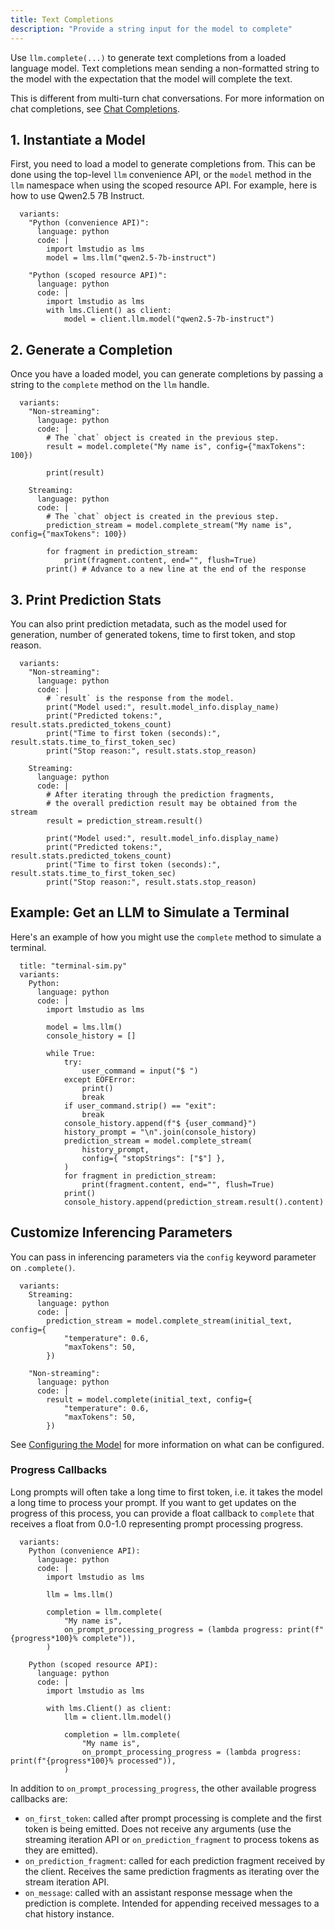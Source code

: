 ```yaml
---
title: Text Completions
description: "Provide a string input for the model to complete"
---
```


Use `llm.complete(...)` to generate text completions from a loaded language model.
Text completions mean sending a non-formatted string to the model with the expectation that the model will complete the text.

This is different from multi-turn chat conversations. For more information on chat completions, see [Chat Completions](./chat-completion).

## 1. Instantiate a Model

First, you need to load a model to generate completions from.
This can be done using the top-level `llm` convenience API,
or the `model` method in the `llm` namespace when using the scoped resource API.
For example, here is how to use Qwen2.5 7B Instruct.


```lms_code_snippet
  variants:
    "Python (convenience API)":
      language: python
      code: |
        import lmstudio as lms
        model = lms.llm("qwen2.5-7b-instruct")

    "Python (scoped resource API)":
      language: python
      code: |
        import lmstudio as lms
        with lms.Client() as client:
            model = client.llm.model("qwen2.5-7b-instruct")

```

## 2. Generate a Completion

Once you have a loaded model, you can generate completions by passing a string to the `complete` method on the `llm` handle.

```lms_code_snippet
  variants:
    "Non-streaming":
      language: python
      code: |
        # The `chat` object is created in the previous step.
        result = model.complete("My name is", config={"maxTokens": 100})

        print(result)

    Streaming:
      language: python
      code: |
        # The `chat` object is created in the previous step.
        prediction_stream = model.complete_stream("My name is", config={"maxTokens": 100})

        for fragment in prediction_stream:
            print(fragment.content, end="", flush=True)
        print() # Advance to a new line at the end of the response
```

## 3. Print Prediction Stats

You can also print prediction metadata, such as the model used for generation, number of generated tokens, time to first token, and stop reason.

```lms_code_snippet
  variants:
    "Non-streaming":
      language: python
      code: |
        # `result` is the response from the model.
        print("Model used:", result.model_info.display_name)
        print("Predicted tokens:", result.stats.predicted_tokens_count)
        print("Time to first token (seconds):", result.stats.time_to_first_token_sec)
        print("Stop reason:", result.stats.stop_reason)

    Streaming:
      language: python
      code: |
        # After iterating through the prediction fragments,
        # the overall prediction result may be obtained from the stream
        result = prediction_stream.result()

        print("Model used:", result.model_info.display_name)
        print("Predicted tokens:", result.stats.predicted_tokens_count)
        print("Time to first token (seconds):", result.stats.time_to_first_token_sec)
        print("Stop reason:", result.stats.stop_reason)
```

## Example: Get an LLM to Simulate a Terminal

Here's an example of how you might use the `complete` method to simulate a terminal.

```lms_code_snippet
  title: "terminal-sim.py"
  variants:
    Python:
      language: python
      code: |
        import lmstudio as lms

        model = lms.llm()
        console_history = []

        while True:
            try:
                user_command = input("$ ")
            except EOFError:
                print()
                break
            if user_command.strip() == "exit":
                break
            console_history.append(f"$ {user_command}")
            history_prompt = "\n".join(console_history)
            prediction_stream = model.complete_stream(
                history_prompt,
                config={ "stopStrings": ["$"] },
            )
            for fragment in prediction_stream:
                print(fragment.content, end="", flush=True)
            print()
            console_history.append(prediction_stream.result().content)

```

## Customize Inferencing Parameters

You can pass in inferencing parameters via the `config` keyword parameter on `.complete()`.

```lms_code_snippet
  variants:
    Streaming:
      language: python
      code: |
        prediction_stream = model.complete_stream(initial_text, config={
            "temperature": 0.6,
            "maxTokens": 50,
        })

    "Non-streaming":
      language: python
      code: |
        result = model.complete(initial_text, config={
            "temperature": 0.6,
            "maxTokens": 50,
        })
```

See [Configuring the Model](./parameters) for more information on what can be configured.

### Progress Callbacks

Long prompts will often take a long time to first token, i.e. it takes the model a long time to process your prompt.
If you want to get updates on the progress of this process, you can provide a float callback to `complete`
that receives a float from 0.0-1.0 representing prompt processing progress.

```lms_code_snippet
  variants:
    Python (convenience API):
      language: python
      code: |
        import lmstudio as lms

        llm = lms.llm()

        completion = llm.complete(
            "My name is",
            on_prompt_processing_progress = (lambda progress: print(f"{progress*100}% complete")),
        )

    Python (scoped resource API):
      language: python
      code: |
        import lmstudio as lms

        with lms.Client() as client:
            llm = client.llm.model()

            completion = llm.complete(
                "My name is",
                on_prompt_processing_progress = (lambda progress: print(f"{progress*100}% processed")),
            )

```

In addition to `on_prompt_processing_progress`, the other available progress callbacks are:

* `on_first_token`: called after prompt processing is complete and the first token is being emitted.
  Does not receive any arguments (use the streaming iteration API or `on_prediction_fragment`
  to process tokens as they are emitted).
* `on_prediction_fragment`: called for each prediction fragment received by the client.
  Receives the same prediction fragments as iterating over the stream iteration API.
* `on_message`: called with an assistant response message when the prediction is complete.
  Intended for appending received messages to a chat history instance.
